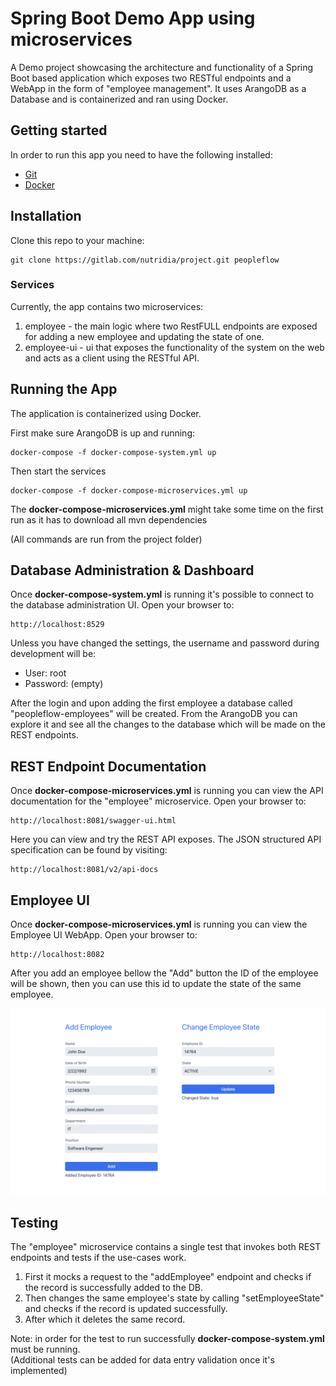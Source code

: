 # Spring Boot Demo App using microservices

A Demo project showcasing the architecture and functionality of a Spring Boot based application which exposes 
two RESTful endpoints and a WebApp in the form of "employee management". It uses ArangoDB as a Database and is containerized and ran using Docker.

## Getting started

In order to run this app you need to have the following installed:

- [Git](https://git-scm.com)
- [Docker](https://docs.docker.com/engine/installation/)

## Installation

Clone this repo to your machine:

```
git clone https://gitlab.com/nutridia/project.git peopleflow
```

### Services
Currently, the app contains two microservices:

1. employee - the main logic where two RestFULL endpoints are exposed for adding a new employee and updating the state of one.
2. employee-ui - ui that exposes the functionality of the system on the web and acts as a client using the RESTful API.

## Running the App
The application is containerized using Docker.<br>

First make sure ArangoDB is up and running:
```
docker-compose -f docker-compose-system.yml up
```

Then start the services
```
docker-compose -f docker-compose-microservices.yml up
```
The **docker-compose-microservices.yml** might take some time on the first run as it has to download all mvn dependencies

(All commands are run from the project folder)

## Database Administration & Dashboard
Once **docker-compose-system.yml** is running it's possible to connect to the database administration UI. Open your browser to:
```
http://localhost:8529
```

Unless you have changed the settings, the username and password during development will be:

- User: root
- Password: (empty)

After the login and upon adding the first employee a database called "peopleflow-employees" will be created.
From the ArangoDB you can explore it and see all the changes to the database which will be made on the REST endpoints.

## REST Endpoint Documentation
Once **docker-compose-microservices.yml** is running you can view the API documentation for the "employee" microservice. Open your browser to:
```
http://localhost:8081/swagger-ui.html
```

Here you can view and try the REST API exposes. The JSON structured API specification can be found by visiting:
```
http://localhost:8081/v2/api-docs
```

## Employee UI
Once **docker-compose-microservices.yml** is running you can view the Employee UI WebApp. Open your browser to:
```
http://localhost:8082
```
After you add an employee bellow the "Add" button the ID of the employee will be shown, then you can use this id to update the state of the same employee.

![image info](./employee-ui-ss.png)

## Testing
The "employee" microservice contains a single test that invokes both REST endpoints and tests if the use-cases work.
1. First it mocks a request to the "addEmployee" endpoint and checks if the record is successfully added to the DB. 
2. Then changes the same employee's state by calling "setEmployeeState" and checks if the record is updated successfully.
3. After which it deletes the same record.

Note: in order for the test to run successfully **docker-compose-system.yml** must be running.<br>
(Additional tests can be added for data entry validation once it's implemented)
